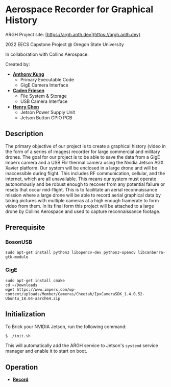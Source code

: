 # Aerospace Recorder for Graphical History

ARGH Project site: [https://argh.anth.dev](https://argh.anth.dev)

2022 EECS Capstone Project @ Oregon State University

In collaboration with Collins Aerospace.

Created by:

- [**Anthony Kung**](https://anthonykung.com)
  - Primary Executable Code
  - GigE Camera Interface
- [**Caden Friesen**]()
  - File System & Storage
  - USB Camera Interface
- [**Henry Chen**]()
  - Jetson Power Supply Unit
  - Jetson Button GPIO PCB

## Description

The primary objective of our project is to create a graphical history (video in the form of a series of images) recorder for large commercial and military drones. The goal for our project is to be able to save the data from a GigE Imperx camera and a USB Flir thermal camera using the Nvidia Jetson AGX Xavier platform. Our system will be enclosed in a large drone and will be inaccessible during flight. This includes RF communication, cellular, and the internet, which are all unavailable. This means our system must operate autonomously and be robust enough to recover from any potential failure or resets that occur mid-flight. This is to facilitate an aerial reconnaissance mission where a large drone will be able to record aerial graphical data by taking pictures with multiple cameras at a high enough framerate to form video from them. In its final form this project will be attached to a large drone by Collins Aerospace and used to capture reconnaissance footage.

## Prerequisite

### BosonUSB

```
sudo apt-get install python3 libopencv-dev python3-opencv libcanberra-gtk-module
```

### GigE

```
sudo apt-get install cmake
cd ~/Downloads
wget https://www.imperx.com/wp-content/uploads/Member/Cameras/Cheetah/IpxCameraSDK_1.4.0.52-Ubuntu_18.04-aarch64.zip
```

## Initialization

To Brick your NVIDIA Jetson, run the following command:

```bash
$ ./init.sh
```

This will automatically add the ARGH service to Jetson's `systemd` service manager and enable it to start on boot.

## Operation

  - [**Record**](#record)
